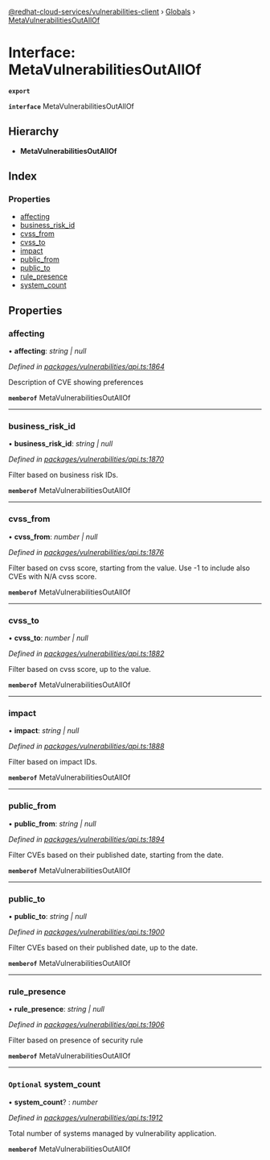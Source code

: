[@redhat-cloud-services/vulnerabilities-client](../README.md) › [Globals](../globals.md) › [MetaVulnerabilitiesOutAllOf](metavulnerabilitiesoutallof.md)

# Interface: MetaVulnerabilitiesOutAllOf

**`export`** 

**`interface`** MetaVulnerabilitiesOutAllOf

## Hierarchy

* **MetaVulnerabilitiesOutAllOf**

## Index

### Properties

* [affecting](metavulnerabilitiesoutallof.md#affecting)
* [business_risk_id](metavulnerabilitiesoutallof.md#business_risk_id)
* [cvss_from](metavulnerabilitiesoutallof.md#cvss_from)
* [cvss_to](metavulnerabilitiesoutallof.md#cvss_to)
* [impact](metavulnerabilitiesoutallof.md#impact)
* [public_from](metavulnerabilitiesoutallof.md#public_from)
* [public_to](metavulnerabilitiesoutallof.md#public_to)
* [rule_presence](metavulnerabilitiesoutallof.md#rule_presence)
* [system_count](metavulnerabilitiesoutallof.md#optional-system_count)

## Properties

###  affecting

• **affecting**: *string | null*

*Defined in [packages/vulnerabilities/api.ts:1864](https://github.com/RedHatInsights/javascript-clients/blob/master/packages/vulnerabilities/api.ts#L1864)*

Description of CVE showing preferences

**`memberof`** MetaVulnerabilitiesOutAllOf

___

###  business_risk_id

• **business_risk_id**: *string | null*

*Defined in [packages/vulnerabilities/api.ts:1870](https://github.com/RedHatInsights/javascript-clients/blob/master/packages/vulnerabilities/api.ts#L1870)*

Filter based on business risk IDs.

**`memberof`** MetaVulnerabilitiesOutAllOf

___

###  cvss_from

• **cvss_from**: *number | null*

*Defined in [packages/vulnerabilities/api.ts:1876](https://github.com/RedHatInsights/javascript-clients/blob/master/packages/vulnerabilities/api.ts#L1876)*

Filter based on cvss score, starting from the value. Use -1 to include also CVEs with N/A cvss score.

**`memberof`** MetaVulnerabilitiesOutAllOf

___

###  cvss_to

• **cvss_to**: *number | null*

*Defined in [packages/vulnerabilities/api.ts:1882](https://github.com/RedHatInsights/javascript-clients/blob/master/packages/vulnerabilities/api.ts#L1882)*

Filter based on cvss score, up to the value.

**`memberof`** MetaVulnerabilitiesOutAllOf

___

###  impact

• **impact**: *string | null*

*Defined in [packages/vulnerabilities/api.ts:1888](https://github.com/RedHatInsights/javascript-clients/blob/master/packages/vulnerabilities/api.ts#L1888)*

Filter based on impact IDs.

**`memberof`** MetaVulnerabilitiesOutAllOf

___

###  public_from

• **public_from**: *string | null*

*Defined in [packages/vulnerabilities/api.ts:1894](https://github.com/RedHatInsights/javascript-clients/blob/master/packages/vulnerabilities/api.ts#L1894)*

Filter CVEs based on their published date, starting from the date.

**`memberof`** MetaVulnerabilitiesOutAllOf

___

###  public_to

• **public_to**: *string | null*

*Defined in [packages/vulnerabilities/api.ts:1900](https://github.com/RedHatInsights/javascript-clients/blob/master/packages/vulnerabilities/api.ts#L1900)*

Filter CVEs based on their published date, up to the date.

**`memberof`** MetaVulnerabilitiesOutAllOf

___

###  rule_presence

• **rule_presence**: *string | null*

*Defined in [packages/vulnerabilities/api.ts:1906](https://github.com/RedHatInsights/javascript-clients/blob/master/packages/vulnerabilities/api.ts#L1906)*

Filter based on presence of security rule

**`memberof`** MetaVulnerabilitiesOutAllOf

___

### `Optional` system_count

• **system_count**? : *number*

*Defined in [packages/vulnerabilities/api.ts:1912](https://github.com/RedHatInsights/javascript-clients/blob/master/packages/vulnerabilities/api.ts#L1912)*

Total number of systems managed by vulnerability application.

**`memberof`** MetaVulnerabilitiesOutAllOf
